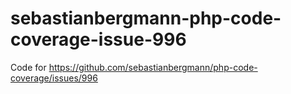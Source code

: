 # sebastianbergmann-php-code-coverage-issue-996
Code for https://github.com/sebastianbergmann/php-code-coverage/issues/996
